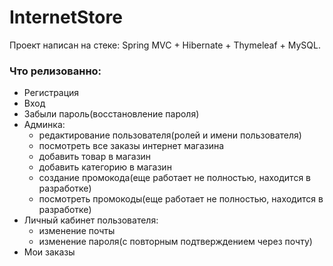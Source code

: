 # InternetStore

Проект написан на стеке: 
Spring MVC + Hibernate + Thymeleaf + MySQL.

### Что релизованно:
- Регистрация
- Вход
- Забыли пароль(восстановление пароля)
- Админка:
    + редактирование пользователя(ролей и имени пользователя)
    + посмотреть все заказы интернет магазина
    + добавить товар в магазин
    + добавить категорию в магазин
    + создание промокода(еще работает не полностью, находится в разработке)
    + посмотреть промокоды(еще работает не полностью, находится в разработке)
- Личный кабинет пользователя:
    + изменение почты
    + изменение пароля(с повторным подтверждением через почту)
- Мои заказы
